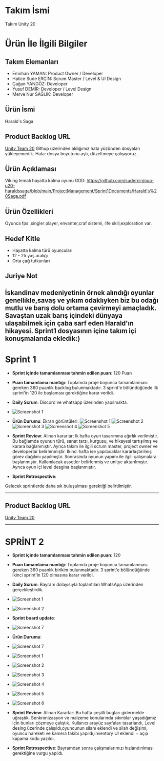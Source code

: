 # **Takım İsmi**

Takım Unity 20

# Ürün İle İlgili Bilgiler

## Takım Elemanları
- Emirhan YAMAN: Product Owner / Developer
- Hatice Sude ERÇİN: Scrum Master / Level & UI Design
- Çağan YANGÖZ: Developer
- Yusuf DEMİR: Developer / Level Design
- Merve Nur SAĞLIK: Developer

## Ürün İsmi
Harald's Saga

## Product Backlog URL

[Unity Team 20](*link)
Githup üzerinden aldığımız hata yüzünden dosyaları yükleyemedik.
Hata: dosya boyutunu aştı, düzeltmeye çalışıyoruz.
## Ürün Açıklaması

Viking temalı hayatta kalma oyunu 
GDD: https://github.com/sudercin/oua-u20-haraldssaga/blob/main/ProjectManagement/Sprint1Documents/Harald's%20Saga.pdf

## Ürün Özellikleri
Oyunca fps ,singler player, envanter,craf sistemi, life skill,exploration var.

## Hedef Kitle

- Hayatta kalma türü oyuncuları
- 12 - 25 yaş aralığı
- Orta çağ tutkunları

## Juriye Not

 İskandinav medeniyetinin örnek alındığı oyunlar genellikle,savaş ve yıkım odaklıyken biz bu odağı mutlu ve barış dolu ortama çevirmeyi amaçladık. Savaştan uzak barış içindeki dünyaya ulaşabilmek için çaba sarf eden Harald'ın hikayesi. 
 Sprint1 dosyasının içine takım içi konuşmalarıda ekledik:)
---

# Sprint 1

- **Sprint içinde tamamlanması tahmin edilen puan**: 120 Puan

- **Puan tamamlama mantığı**: Toplamda proje boyunca tamamlanması gereken 360 puanlık backlog bulunmaktadır. 3 sprint'e bölündüğünde ilk sprint'in 120 ile başlaması gerektiğine karar verildi.

- **Daily Scrum**: Discord ve whatsapp üzerinden yapılmakta.
- ![Screenshot 1](https://github.com/sudercin/oua-u20-haraldssaga/blob/main/ProjectManagement/Sprint1Documents/teampic.jpg)

- **Ürün Durumu**: Ekran görüntüleri:
  ![Screenshot 1](https://github.com/sudercin/oua-u20-haraldssaga/blob/main/ProjectManagement/Sprint1Documents/deneme1.png)
  ![Screenshot 2](https://github.com/sudercin/oua-u20-haraldssaga/blob/main/ProjectManagement/Sprint1Documents/deneme3.png)
  ![Screenshot 3](https://github.com/sudercin/oua-u20-haraldssaga/blob/main/ProjectManagement/Sprint1Documents/deneme4.png)
  ![Screenshot 4](https://github.com/sudercin/oua-u20-haraldssaga/blob/main/ProjectManagement/Sprint1Documents/deneme5.png)
  ![Screenshot 5](https://github.com/sudercin/oua-u20-haraldssaga/blob/main/ProjectManagement/Sprint1Documents/deneme6.png)
- **Sprint Review**: 
Alınan kararlar: lk hafta oyun tasarımına ağırlık verilmiştir. Bu bağlamda oyunun türü, sanat tarzı, kurgusu, ve hikayesi tartışılmış ve karara bağlanmıştır. Ayrıca takım ile ilgili scrum master, project owner ve developerlar belirlenmiştir. Ikinci hafta ise yapılacaklar kararlaştırılmış görev dağılımı yapılmıştır. Sonrasinda oyunun yapımı ile ilgili çalışmalara başlanmıştır. Kullanılacak assetler belirlenmiş ve unitye aktarılmıştır. Ayrıca oyun içi level desgina başlanmıştır.

- **Sprint Retrospective:**

Gelecek sprintlerde daha sık buluşulması gerektiği belirtilmiştir. 

 
---

## Product Backlog URL

[Unity Team 20](https://trello.com/b/IYuLgpM4/bootcamp-projesi)

---

# SPRİNT 2

- **Sprint içinde tamamlanması tahmin edilen puan**: 120
- **Puan tamamlama mantığı**:  Toplamda proje boyunca tamamlanması gereken 360 puanlık birikim bulunmaktadır. 3 sprint'e bölündüğünde ikinci sprint'in 120 olmasına karar verildi.
- **Daily Scrum**: Bayram dolayısıyla toplantıları WhatsApp üzerinden gerçekleştirdik.
- ![Screenshot 1](https://github.com/emirymn/oua-u20-haralds-saga/blob/main/ProjectManagement/Sprint2Doc/Ekran%20g%C3%B6r%C3%BCnt%C3%BCs%C3%BC%202023-07-01%20150143.png)
- ![Screenshot 2](https://github.com/emirymn/oua-u20-haralds-saga/blob/main/ProjectManagement/Sprint2Doc/Ekran%20g%C3%B6r%C3%BCnt%C3%BCs%C3%BC%202023-07-01%20150314.png)
  
- **Sprint board update**:
- ![Screenshot 7](https://github.com/emirymn/oua-u20-haralds-saga/blob/main/ProjectManagement/Sprint2Doc/Screenshot%202023-07-04%20124054.png)



- **Ürün Durumu**:
- ![Screenshot 7](https://github.com/emirymn/oua-u20-haralds-saga/blob/main/ProjectManagement/Sprint1Documents/u%C4%B1saga.png)
- ![Screenshot 1](https://github.com/emirymn/oua-u20-haralds-saga/blob/main/ProjectManagement/Sprint2Doc/3fb3a767-9f6b-47dc-9c95-db6e676fc6fd.jpg)
- ![Screenshot 2](https://github.com/emirymn/oua-u20-haralds-saga/blob/main/ProjectManagement/Sprint2Doc/97a6b8c0-76a3-4bf8-afe6-0314b58515e4.jpg)
- ![Screenshot 3](https://github.com/emirymn/oua-u20-haralds-saga/blob/main/ProjectManagement/Sprint2Doc/9e48f92a-d039-4984-a8c1-ac2e84dc19bd.jpg)
- ![Screenshot 4](https://github.com/emirymn/oua-u20-haralds-saga/blob/main/ProjectManagement/Sprint2Doc/b565f398-2c9d-4a8d-922d-86de97d640ee.jpg)
- ![Screenshot 5](https://github.com/emirymn/oua-u20-haralds-saga/blob/main/ProjectManagement/Sprint2Doc/b927c998-d23c-42c9-b8a9-17f0c5332092.jpg)
- ![Screenshot 6](https://github.com/emirymn/oua-u20-haralds-saga/blob/main/ProjectManagement/Sprint2Doc/f8495cdb-0ee0-4915-a627-ac9131c42586.jpg)

- **Sprint Review**: Alınan Kararlar: Bu hafta çeşitli bugları gidermekle uğraştık. Senkronizasyon ve malzeme konularında sıkıntılar yaşadığımız için bunları çözmeye çalıştık. Kullanıcı arayüz sayfaları tasarlandı, Level desing üzerinde çalışıldı,oyuncunun silahı eklendi ve silah değişimi, oyuncu hareketi ve kamera takibi yapıldı,inventory UI eklendi + açıp kapama kodu yazıldı.
- **Sprint Retrospective**: Bayramdan sonra çalışmalarımızı hızlandırılması gerektiğine vurgu yapıldı. 










